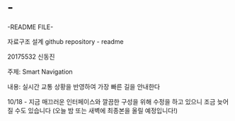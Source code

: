 # -
-README FILE-

자료구조 설계 github repository - readme

20175532 신동진

주제: Smart Navigation

내용: 실시간 교통 상황을 반영하여 가장 빠른 길을 안내한다

10/18 - 지금 매끄러운 인터페이스와 깔끔한 구성을 위해 수정을 하고 있으니 조금 늦어질 수도 있습니다
(오늘 밤 또는 새벽에 최종본을 올릴 예정입니다!)
